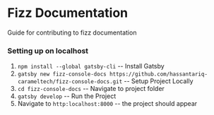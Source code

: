 # Fizz Documentation
Guide for contributing to fizz documentation

### Setting up on localhost

  1. `npm install --global gatsby-cli` -- Install Gatsby
  2. `gatsby new fizz-console-docs https://github.com/hassantariq-carameltech/fizz-console-docs.git` -- Setup Project Locally
  3. `cd fizz-console-docs` -- Navigate to project folder
  4. `gatsby develop` -- Run the Project
  5. Navigate to `http:localhost:8000` -- the project should appear
